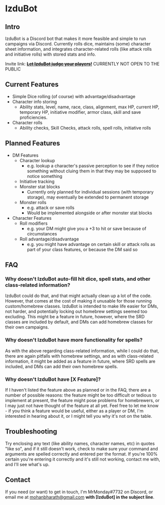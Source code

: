 # IzduBot

## Intro

IzduBot is a Discord bot that makes it more feasible and simple to run campaigns via Discord. Currently rolls dice, maintains (some) character sheet information, and integrates character-related rolls (like attack rolls and initiative rolls) with stored stats and info.

Invite link: ~~**[Let IzduBot judge your players!](https://discordapp.com/oauth2/authorize?client_id=340690112025460746&scope=bot&permissions=19456)**~~ CURRENTLY NOT OPEN TO THE PUBLIC

## Current Features

- Simple Dice rolling (of course) with advantage/disadvantage
- Character info storing
  - Ability stats, level, name, race, class, alignment, max HP, current HP, temporary HP, initiative modifier, armor class, skill and save proficiencies.
- Character rolls
  - Ability checks, Skill Checks, attack rolls, spell rolls, initiative rolls

## Planned Features

- DM Features
  - Character lookup
    - e.g. lookup a character's passive perception to see if they notice something without cluing them in that they may be supposed to notice something
  - Initiative tracking
  - Monster stat blocks
    - Currently only planned for individual sessions (with temporary storage), may eventually be extended to permanent storage
  - Monster rolls
    - e.g. attack or save rolls
    - Would be implemented alongside or after monster stat blocks
- Character Features
  - Roll modifiers
    - e.g. your DM might give you a +3 to hit or save because of circumstances
  - Roll advantage/disadvantage
    - e.g. you might have advantage on certain skill or attack rolls as part of your class features, or because the DM said so

## FAQ

### Why doesn't IzduBot auto-fill hit dice, spell stats, and other class-related information?
IzduBot could do that, and that might actually clean up a lot of the code. However, that comes at the cost of making it unusable for those running custom/homebrew classes. IzduBot is intended to make life easier for DMs, not harder, and potentially locking out homebrew settings seemed too excluding. This might be a feature in future, however, where the SRD classes are included by default, and DMs can add homebrew classes for their own campaigns.

### Why doesn't IzduBot have more functionality for spells?
As with the above regarding class-related information, while I could do that, there are again pitfalls with homebrew settings, and as with class-related information, it might be added as a feature in future, where SRD spells are included, and DMs can add their own homebrew spells.

### Why doesn't IzduBot have [X Feature]?
If I haven't listed the feature above as planned or in the FAQ, there are a number of possible reasons: the feature might be too difficult or tedious to implement at present, the feature might pose problems for homebrewers, or I may just not have thought of the feature at all yet. Feel free to let me know - if you think a feature would be useful, either as a player or DM, I'm interested in hearing about it, or I might tell you why it's not on the table.

## Troubleshooting
Try enclosing any text (like ability names, character names, etc) in quotes "like so", and if it still doesn't work, check to make sure your command and arguments are spelled correctly and entered per the format. If you're 100% certain you're entering it correctly and it's still not working, contact me with, and I'll see what's up.

## Contact
If you need (or want) to get in touch, I'm MrMonday#7732 on Discord, or email me at mohanbharath@gmail.com **with [IzduBot] in the subject line**.
